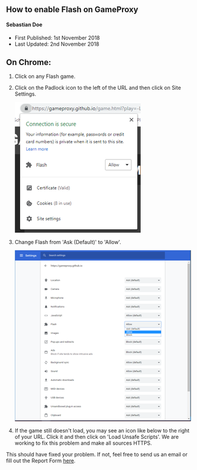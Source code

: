 ## How to enable Flash on GameProxy
#### Sebastian Doe
* First Published: 1st November 2018
* Last Updated: 2nd November 2018

## On Chrome:

1. Click on any Flash game.
2. Click on the Padlock icon to the left of the URL and then click on Site Settings.

    ![Site Settings](/media/Help%20Centre/Article%200003/SiteSettings.PNG)

3. Change Flash from 'Ask (Default)' to 'Allow'.

    ![Click 'Load unsafe scripts'.](/media/Help%20Centre/Article%200003/Allowances.PNG)

4. If the game still doesn't load, you may see an icon like below to the right of your URL. Click it and then click on 'Load Unsafe Scripts'. We are working to fix this problem and make all sources HTTPS.

This should have fixed your problem. If not, feel free to send us an email or fill out the Report Form [here](https://gameproxy.github.io/report.html).
